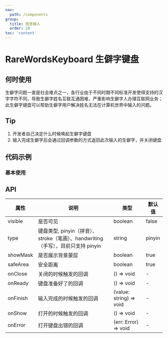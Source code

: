 ```yaml
---
nav:
  path: /components
group:
  title: 信息输入
  order: 10
toc: 'content'
---
```


# RareWordsKeyboard 生僻字键盘

## 何时使用

生僻字问题一直是社会难点之一，各行业由于不同时期不同标准开发使得支持的汉字字符不同，导致生僻字姓名互联互通困难，严重影响生僻字人办理互联网业务；
此生僻字键盘可以帮助生僻字用户解决姓名无法在计算机世界中输入的问题。

## Tip

1. 开发者自己决定什么时候唤起生僻字键盘
2. 输入完成生僻字后会通过回调参数的方式返回此次输入的生僻字，并关闭键盘

## 代码示例

### 基本使用

<code src='pages/RareWordsKeyboard/index'></code>

## API

| 属性     | 说明                                                                             | 类型                    | 默认值 |
| -------- | -------------------------------------------------------------------------------- | ----------------------- | ------ |
| visible  | 是否可见                                                                         | boolean                 | false  |
| type     | 键盘类型, pinyin（拼音）、stroke（笔画）、handwriting（手写），目前只支持 pinyin | string                  | pinyin |
| showMask | 是否展示背景蒙层                                                                         | boolean                 | true   |
| safeArea | 安全距离                                                                         | boolean                 | true   |
| onClose  | 关闭的时候触发的回调                                                             | () => void              | -      |
| onReady  | 键盘准备好了的回调                                                               | () => void              | -      |
| onFinish | 输入完成的时候触发的回调                                                         | (value: string) => void | -      |
| onShow   | 打开的时候触发的回调                                                             | () => void              | -      |
| onError  | 打开键盘出错的回调                                                               | (err: Error) => void    | -      |
